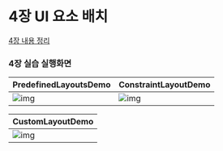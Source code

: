 # 4장 UI 요소 배치

[4장 내용 정리](https://hwajin-jung.notion.site/4-UI-f04e94ef91e24c2d95d4c284f0cf8388)


### 4장 실습 실행화면
| PredefinedLayoutsDemo | ConstraintLayoutDemo |
| ------ |--------|
|![img](https://user-images.githubusercontent.com/61824695/220250711-f67a03c8-94e6-4b94-a031-89c5f5316496.png)     |![img](https://user-images.githubusercontent.com/61824695/220250716-a5a360ca-f656-45ab-a30d-18723149d217.png)|


| CustomLayoutDemo | 
| ------ |
|![img](https://user-images.githubusercontent.com/61824695/220250776-90ad2e60-789a-4391-acf0-d21f0cadf880.png)   

